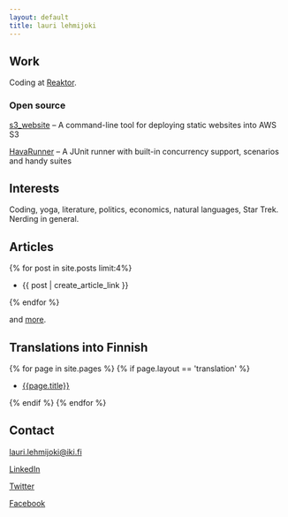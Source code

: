 ```yaml
---
layout: default
title: lauri lehmijoki
---
```

## Work

Coding at [Reaktor](http://www.reaktor.fi/en).

### Open source

[s3_website](https://github.com/laurilehmijoki/s3_website) –
  A command-line tool for deploying static websites into AWS S3

[HavaRunner](https://github.com/havarunner/havarunner) –
  A JUnit runner with built-in concurrency support, scenarios and handy suites

## Interests

Coding, yoga, literature, politics, economics, natural languages, Star Trek. Nerding in general.

## Articles
{% for post in site.posts limit:4%}

* {{ post | create_article_link }}

{% endfor %}

and [more](/articles.html).

## Translations into Finnish

{% for page in site.pages %}
  {% if page.layout == 'translation' %}

  * [{{page.title}}]({{page.url}})

  {% endif %}
{% endfor %}

## Contact

lauri.lehmijoki@iki.fi

[LinkedIn](http://fi.linkedin.com/in/laurilehmijoki)

[Twitter](https://twitter.com/#!/laurilehmijoki)

[Facebook](https://www.facebook.com/lauri.lehmijoki)
